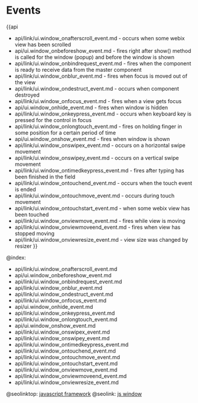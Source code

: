 Events
=======

{{api
- api/link/ui.window_onafterscroll_event.md - occurs when some webix view has been scrolled
- api/ui.window_onbeforeshow_event.md - fires right after show() method is called for the window (popup) and before the window is shown
- api/link/ui.window_onbindrequest_event.md - fires when the component is ready to receive data from the master component
- api/link/ui.window_onblur_event.md - fires when focus is moved out of the view
- api/link/ui.window_ondestruct_event.md - occurs when component destroyed
- api/link/ui.window_onfocus_event.md - fires when a view gets focus
- api/ui.window_onhide_event.md - fires when window is hidden
- api/link/ui.window_onkeypress_event.md - occurs when keyboard key is pressed for the control in focus
- api/link/ui.window_onlongtouch_event.md - fires on holding finger in some position for a certain period of time
- api/ui.window_onshow_event.md - fires when window is shown
- api/link/ui.window_onswipex_event.md - occurs on a horizontal swipe movement
- api/link/ui.window_onswipey_event.md - occurs on a vertical swipe movement
- api/link/ui.window_ontimedkeypress_event.md - fires after typing has been finished in the field
- api/link/ui.window_ontouchend_event.md - occurs when the touch event is ended
- api/link/ui.window_ontouchmove_event.md - occurs during touch movement
- api/link/ui.window_ontouchstart_event.md - when some webix view has been touched
- api/link/ui.window_onviewmove_event.md - fires while view is moving
- api/link/ui.window_onviewmoveend_event.md - fires when view has stopped moving
- api/link/ui.window_onviewresize_event.md - view size was changed by resizer
}}

@index:
- api/link/ui.window_onafterscroll_event.md
- api/ui.window_onbeforeshow_event.md
- api/link/ui.window_onbindrequest_event.md
- api/link/ui.window_onblur_event.md
- api/link/ui.window_ondestruct_event.md
- api/link/ui.window_onfocus_event.md
- api/ui.window_onhide_event.md
- api/link/ui.window_onkeypress_event.md
- api/link/ui.window_onlongtouch_event.md
- api/ui.window_onshow_event.md
- api/link/ui.window_onswipex_event.md
- api/link/ui.window_onswipey_event.md
- api/link/ui.window_ontimedkeypress_event.md
- api/link/ui.window_ontouchend_event.md
- api/link/ui.window_ontouchmove_event.md
- api/link/ui.window_ontouchstart_event.md
- api/link/ui.window_onviewmove_event.md
- api/link/ui.window_onviewmoveend_event.md
- api/link/ui.window_onviewresize_event.md




@seolinktop: [javascript framework](https://webix.com)
@seolink: [js window](https://webix.com/widget/window/)